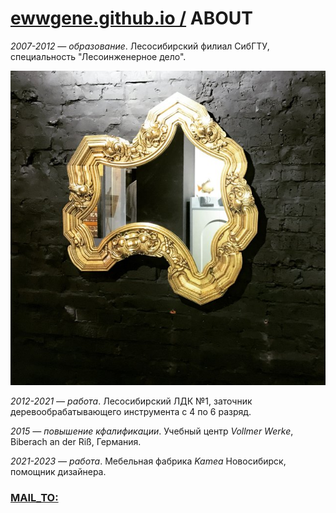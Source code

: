 ﻿
# [ewwgene.github.io /](https://ewwgene.github.io/) ABOUT

_2007-2012 — образование_. Лесосибирский филиал СибГТУ, специальность "Лесоинженерное дело".

![000.jpg](/000.jpg)

_2012-2021 — работа_. Лесосибирский ЛДК №1, заточник деревообрабатывающего инструмента с 4 по 6 разряд.

_2015 — повышение кфалификации_. Учебный центр _Vollmer Werke_, Biberach an der Riß, Германия. 

_2021-2023 — работа_. Мебельная фабрика _Kamea_ Новосибирск, помощник дизайнера.

### [MAIL_TO:](mailto:r0cam@me.com)
